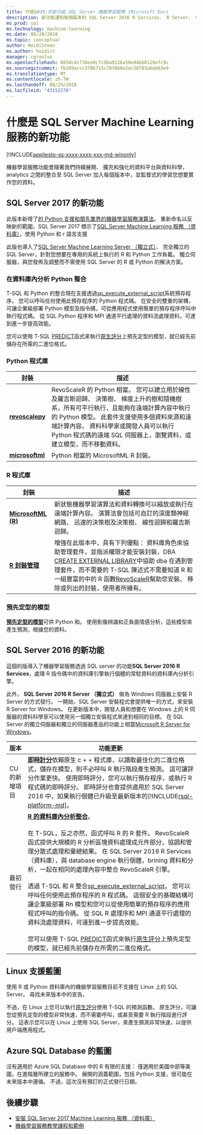 ```yaml
---
title: 什麼&#39;的新功能 SQL Server 機器學習服務 |Microsoft Docs
description: 新功能通知每個版本的 SQL Server 2016 R Services、 R Server、 SQL Server 2017 Machine Learning 服務。
ms.prod: sql
ms.technology: machine-learning
ms.date: 08/28/2018
ms.topic: conceptual
author: HeidiSteen
ms.author: heidist
manager: cgronlun
ms.openlocfilehash: 8d3dc4c730ea9c7c9ba0126a50ed4bb8129efc9c
ms.sourcegitcommit: fb269accc3786715c78f8b6e2ec38783a6eb63e9
ms.translationtype: MT
ms.contentlocale: zh-TW
ms.lasthandoff: 08/29/2018
ms.locfileid: "43152578"
---
```

# <a name="whats-new-in-sql-server-machine-learning-services"></a>什麼是 SQL Server Machine Learning 服務的新功能 
[!INCLUDE[appliesto-ss-xxxx-xxxx-xxx-md-winonly](../includes/appliesto-ss-xxxx-xxxx-xxx-md-winonly.md)]

機器學習服務功能會隨著我們持續展開、 擴充和強化的資料平台與資料科學，analytics 之間的整合至 SQL Server 加入每個版本中，並監督式的學習您想要實作您的資料。 

## <a name="new-in-sql-server-2017"></a>SQL Server 2017 的新功能

此版本新增了[的 Python 支援和領先業界的機器學習服務演算法](https://blogs.technet.microsoft.com/dataplatforminsider/2017/04/19/python-in-sql-server-2017-enhanced-in-database-machine-learning/)。 重新命名以反映新的範圍，SQL Server 2017 標示了[SQL Server Machine Learning 服務 （資料庫）](what-is-sql-server-machine-learning.md)，使用 Python 和 r 語言支援 

此版也導入了[SQL Server Machine Learning Server （獨立式）](r/r-server-standalone.md)、 完全獨立的 SQL Server，針對您想要在專用的系統上執行的 R 和 Python 工作負載。 獨立伺服器，與您發佈及調整而不需使用 SQL Server 的 R 或 Python 的解決方案。

### <a name="python-integration-for-in-database-analytics"></a>在資料庫內分析 Python 整合

T-SQL 和 Python 的整合現在支援透過[sp_execute_external_script](https://docs.microsoft.com/sql/relational-databases/system-stored-procedures/sp-execute-external-script-transact-sql)系統預存程序。 您可以呼叫任何使用此預存程序的 Python 程式碼。 在安全的雙重的架構，可讓企業級部署 Python 模型及指令碼，可從應用程式使用簡單的預存程序呼叫中執行程式碼。 從 SQL Python 程序和 MPI 通道平行處理的資料流處理資料，可達到進一步提高效能。

您可以使用 T-SQL [PREDICT](../t-sql/queries/predict-transact-sql.md)函式來執行[原生評分](sql-native-scoring.md)上預先定型的模型，就已經先前儲存在所需的二進位格式。

### <a name="python-libraries"></a>Python 程式庫

| 封裝 | 描述 |
|---------|-------------|
[**revoscalepy**](python/what-is-revoscalepy.md)| RevoScaleR 的 Python 相當。 您可以建立用於線性及羅吉斯迴歸、 決策樹、 梯度上升的樹和隨機樹系，所有可平行執行，且能夠在遠端計算內容中執行的 Python 模型。 此套件支援使用多個資料來源和遠端計算內容。 資料科學家或開發人員可以執行 Python 程式碼的遠端 SQL 伺服器上，瀏覽資料，或建立模型，而不移動資料。 |
|[**microsoftml**](https://docs.microsoft.com/machine-learning-server/python-reference/microsoftml/microsoftml-package) |Python 相當的 MicrosoftML R 封裝。 |

### <a name="r-libraries"></a>R 程式庫

| 封裝 | 描述 |
|---------|-------------|
| [**MicrosoftML (R)**](using-the-microsoftml-package.md) | 新狀態機器學習演算法和資料轉換可以縮放或執行在遠端計算內容。 演算法會包括可自訂的深度類神經網路、 迅速的決策樹及決策樹、 線性迴歸和羅吉斯迴歸。  |
| [**R 封裝管理**](r/install-additional-r-packages-on-sql-server.md) | 增強在此版本中，具有下列優點： 資料庫角色來協助管理套件，並指派權限才能安裝封裝，DBA [CREATE EXTERNAL LIBRARY](https://docs.microsoft.com/sql/t-sql/statements/create-external-library-transact-sql)中協助 dba 在遇到管理套件，而不需要的 T-SQL 陳述式不需要知道 R 和一組豐富的中的 R 函數[RevoScaleR](r/use-revoscaler-to-manage-r-packages.md)幫助您安裝、 移除或列出的封裝，使用者所擁有。 |

### <a name="pre-trained-models"></a>預先定型的模型

[**預先定型的模型**](install/sql-pretrained-models-install.md)可供 Python 和。 使用影像辨識和正負面情感分析，這些模型來產生預測，根據您的資料。 


## <a name="new-in-sql-server-2016"></a>SQL Server 2016 的新功能

這個的版導入了機器學習服務透過 SQL server 的功能**SQL Server 2016 R Services**，處理 R 指令碼中的資料庫引擎執行個體的常駐資料的資料庫內分析引擎。

此外， **SQL Server 2016 R Server （獨立式）** 做為 Windows 伺服器上安裝 R Server 的方式發行。 一開始，SQL Server 安裝程式會提供唯一的方式，來安裝 R Server for Windows。 在更新版本中，開發人員和想要在 Windows 上的 R 伺服器的資料科學家可以使用另一個獨立安裝程式來達到相同的目標。 在 SQL Server 的獨立伺服器和獨立的伺服器產品的功能上相當[Microsoft R Server for Windows](https://docs.microsoft.com/machine-learning-server/install/r-server-install-windows)。

| 版本 |功能更新 |
|---------|----------------|
| CU 的新增項目 | [**即時計分**](real-time-scoring.md)依賴原生 c + + 程式庫，以讀取最佳化的二進位格式，儲存在模型，則不必呼叫 R 執行階段產生預測。 這可讓評分作業更快。 使用即時評分，您可以執行預存程序，或執行 R 程式碼的即時評分。 即時評分也會提供適用於 SQL Server 2016 中，如果執行個體已升級至最新版本的[!INCLUDE[rsql-platform-md](../includes/rsql-platform-md.md)]。 |
| 最初發行 | [**R 的資料庫內分析整合**](r/sql-server-r-services.md)。 <br/><br/> 在 T-SQL，反之亦然，函式呼叫 R 的 R 套件。 RevoScaleR 函式提供大規模的 R 分析區塊資料處理成元件部分，協調和管理分散式處理和彙總結果。 在 SQL Server 2016 R Services （資料庫），與 database engine 執行個體，brining 資料和分析，一起在相同的處理內容中整合 RevoScaleR 引擎。 <br/><br/>透過 T-SQL 和 R 整合[sp_execute_external_script](https://docs.microsoft.com/sql/relational-databases/system-stored-procedures/sp-execute-external-script-transact-sql)。 您可以呼叫任何使用此預存程序的 R 程式碼。 這個安全的基礎結構可讓企業級部署 Rn 模型和您可以從使用簡單的預存程序的應用程式呼叫的指令碼。 從 SQL R 處理序和 MPI 通道平行處理的資料流處理資料，可達到進一步提高效能。 <br/><br/>您可以使用 T-SQL [PREDICT](../t-sql/queries/predict-transact-sql.md)函式來執行[原生評分](sql-native-scoring.md)上預先定型的模型，就已經先前儲存在所需的二進位格式。|

## <a name="linux-support-roadmap"></a>Linux 支援藍圖

使用 R 或 Python 資料庫內的機器學習服務目前不支援在 Linux 上的 SQL Server。 尋找未來版本中的宣告。

不過，在 Linux 上您可以執行[原生評分](sql-native-scoring.md)使用 T-SQL 的預測函數。 原生評分，可讓您從預先定型的模型非常快速，而不需要呼叫，或甚至需要 R 執行階段進行評分。 這表示您可以在 Linux 上使用 SQL Server，來產生預測非常快速，以提供用戶端應用程式。

<a name="azure-sql-database-roadmap"></a>

## <a name="azure-sql-database-roadmap"></a>Azure SQL Database 的藍圖

沒有適用於 Azure SQL Database 中的 R 有限的支援： 僅適用於美國中部等美國，在進階層所建立的服務中。 展開的涵蓋範圍，包括 Python 支援，很可能在未來版本中遵循。 不過，這次沒有預訂的正式發行日期。  

## <a name="next-steps"></a>後續步驟

+ [安裝 SQL Server 2017 Machine Learning 服務 （資料庫）](install/sql-machine-learning-services-windows-install.md)
+ [機器學習服務教學課程和範例](tutorials/machine-learning-services-tutorials.md)
